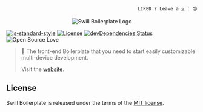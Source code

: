 
<p align="right">
  <code>LIKED ? Leave a <a href="https://github.com/tiagoporto/generator-swill-boilerplate">⭐</a> : 😞</code>
</p>

<p align="center">
    <img src="http://tiagoporto.github.io/swillboilerplate.rocks/img/logos/logo.png" alt="Swill Boilerplate Logo">
</p>

[![js-standard-style](https://img.shields.io/badge/code%20style-standard-yellow.svg?style=flat-square)](http://standardjs.com)
[![License](https://img.shields.io/github/license/tiagoporto/swillboilerplate.rocks.svg?style=flat-square)](https://raw.githubusercontent.com/tiagoporto/swillboilerplate.rocks/master/LICENSE)
[![devDependencies Status](https://img.shields.io/david/dev/tiagoporto/swillboilerplate.rocks.svg?style=flat-square)](https://david-dm.org/tiagoporto/swillboilerplate.rocks?type=dev)
![Open Source Love](https://badges.frapsoft.com/os/v3/open-source.svg?v=103)

> 🍺 The front-end Boilerplate that you need to start easily customizable multi-device development.
>
> Visit the [website](http://swillboilerplate.rocks/).


## License

Swill Boilerplate is released under the terms of the [MIT license](https://github.com/tiagoporto/swill-boilerplate/blob/master/LICENSE).
